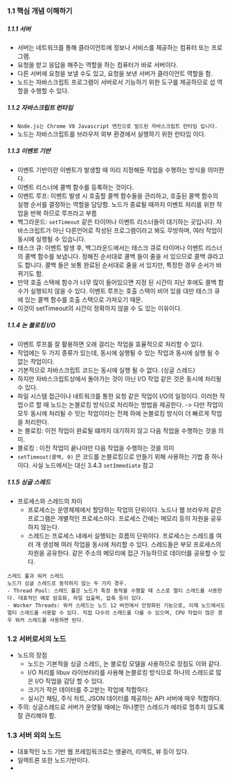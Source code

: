 ### 1.1 핵심 개념 이해하기
##### 1.1.1 서버
- 서버는 네트워크를 통해 클라이언트에 정보나 서비스를 제공하는 컴퓨터 또는 프로그램.
- 요청을 받고 응답을 해주는 역할을 하는 컴퓨터가 바로 서버이다.
- 다른 서버에 요청을 보낼 수도 있고, 요청을 보낸 서버가 클라이언트 역할을 함.
- 노드는 자바스크립트 프로그램이 서버로서 기능하기 위한 도구를 제공하므로 섭 역할을 수행할 수 있다.
##### 1.1.2 자바스크립트 런타임
- `Node.js는 Chrome V8 Javascript 엔진으로 빌드된 자바스크립트 런타임 입니다.`
- 노드는 자바스크립트를 브라우저 외부 환경에서 실행하기 위한 런타임 이다.

##### 1.1.3 이벤트 기반
- 이벤트 기반이란 이벤트가 발생할 때 미리 지정해둔 작업을 수행하는 방식을 의미한다.
- 이벤트 리스너에 콜백 함수를 등록하는 것이다.
- 이벤트 루프: 이벤트 발생 시 호출할 콜백 함수들을 관리하고, 호출된 콜백 함수의 실행 순서를 결정하는 역할을 담당함. 노드가 종료될 때까지 이벤트 처리를 위한 작업을 반복 하므로 루프라고 부름
- 백그라운드: `setTimeout` 같은 타이머나 이벤트 리스너들이 대기하는 곳입니다. 자바스크립트가 아닌 다른언어로 작성된 프로그램이라고 봐도 무방하며, 여러 작업이 동시에 실행될 수 있습니다.
- 태스크 큐: 이벤트 발생 후, 백그라운드에서는 태스크 큐로 타이머나 이벤트 리스너의 콜백 함수를 보냅니다. 정해진 순서대로 콜백 들이 줄을 서 있으므로 콜백 큐라고도 합니다. 콜백 들은 보통 완료된 순서대로 줄을 서 있지만, 특정한 경우 순서가 바뀌기도 함.
- 만약 호출 스택에 함수가 너무 많이 들어있으면 지정 된 시간이 지난 후에도 콜백 함수가 실행되지 않을 수 있다. 이벤트 루프는 호출 스택이 비어 있을 대만 태스크 큐에 있는 콜백 함수를 호출 스택으로 가져오기 때문.
- 이것이 setTimeout의 시간이 정확하지 않을 수 도 있는 이유이다.

##### 1.1.4 논 블로킹 I/O
- 이벤트 루프를 잘 활용하면 오래 걸리는 작업을 효율적으로 처리할 수 있다.
- 작업에는 두 가지 종류가 있는데, 동시에 실행될 수 있는 작업과 동시에 실행 될 수 없는 작업이다.
- 기본적으로 자바스크립트 코드는 동시에 실행 될 수 없다. (싱글 스레드)
- 하지만 자바스크립트상에서 돌아가는 것이 아닌 I/O 작업 같은 것은 동시에 처리될 수 있다.
- 파일 시스템 접근이나 네트워크를 통한 요청 같은 작업이 I/O의 일정이다. 이러한 작업ㅇ르 할 때 노드는 논블로킹 방식으로 처리하는 방법을 제공한다. -> 다만 작업이 모두 동시에 처리될 수 잇는 작업이라는 전제 하에 논블로킹 방식이 더 빠르게 작업을 처리한다.
- 논 블로킹: 이전 작업이 완료될 떄까지 대기하지 않고 다음 작업을 수행하는 것을 의미.
- 블로킹 : 이전 작업이 끝나야만 다음 작업을 수행하는 것을 의미
- `setTimeout(콜백, 0)` 은 코드를 논블로킹으로 만들기 위해 사용하는 기법 중 하나이다. 사실 노드에서는 대신 3.4.3 `setImmediate` 참고

##### 1.1.5 싱글 스레드
- 프로세스와 스레드의 차이
	- 프로세스는 운영체제에서 할당하는 작업의 단위이다. 노드나 웹 브라우저 같은 프로그램은 개별적인 프로세스이다. 프로세스 간에는 메모리 등의 자원을 공유하지 않는다.
	- 스레드는 프로세스 내에서 실행되는 흐름의 단위이다. 프로세스는 스레드를 여러 개 생성해 여러 작업을 동시에 처리할 수 있다. 스레드들은 부모 프로세스의 자원을 공유한다. 같은 주소의 메모리에 접근 가능하므로 데이터를 공유할 수 있다.
```
스레드 풀과 워커 스레드
노드가 싱글 스레드로 동작하지 않는 두 가지 경우.
- Thread Pool: 스레드 풀은 노드가 특정 동작을 수행할 때 스스로 멀티 스레드를 사용한다. 대표적인 예로 암호화, 파일 입출력, 압축 등이 있다.
- Worker Threads: 워커 스레드는 노드 12 버전에서 안정화된 기능으로, 이제 노드에서도 멀티 스레드를 사용할 수 있다. 직접 다수의 스레드를 다룰 수 있으며, CPU 작업이 많은 경우 워커 스레드를 사용하면 된다.
```

### 1.2 서버로서의 노드
- 노드의 장점
	- 노드는 기본적을 싱글 스레드, 논 블로킹 모델을 사용하므로 장점도 이와 같다.
	- I/O 처리를 libuv 라이브러리를 사용해 논블로킹 방식으로 하나의 스레드로 많은 I/O 작업을 감당 할 수 있다.
	- 크기가 작은 데이터를 주고받는 작업에 적합하다.
	- 실시간 채팅, 주식 차트, JSON 데이터를 제공하는 API 서버에 매우 적합하다.
- 주의: 싱글스레드로 서버가 운영될 때에는 하나뿐인 스레드가 에러로 멈추지 않도록 잘 관리해야 함.

### 1.3 서버 외의 노드
- 대표적인 노드 기반 웹 프레임워크로는 앵귤러, 리액트, 뷰 등이 있다.
- 일렉트론 또한 노드기반이다.
- 